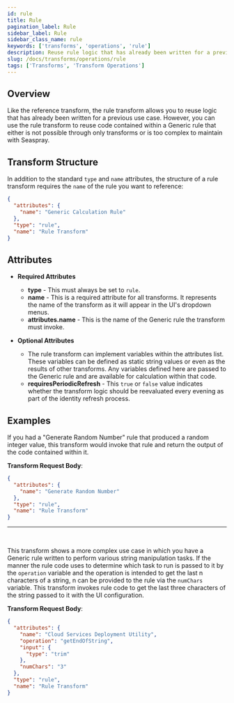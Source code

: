```yaml
---
id: rule
title: Rule
pagination_label: Rule
sidebar_label: Rule
sidebar_class_name: rule
keywords: ['transforms', 'operations', 'rule']
description: Reuse rule logic that has already been written for a previous use case.
slug: /docs/transforms/operations/rule
tags: ['Transforms', 'Transform Operations']
---
```


## Overview

Like the reference transform, the rule transform allows you to reuse logic that has already been written for a previous use case. However, you can use the rule transform to reuse code contained within a Generic rule that either is not possible through only transforms or is too complex to maintain with Seaspray.

## Transform Structure

In addition to the standard `type` and `name` attributes, the structure of a rule transform requires the `name` of the rule you want to reference:

```json
{
  "attributes": {
    "name": "Generic Calculation Rule"
  },
  "type": "rule",
  "name": "Rule Transform"
}
```

## Attributes

- **Required Attributes**

  - **type** - This must always be set to `rule`.
  - **name** - This is a required attribute for all transforms. It represents the name of the transform as it will appear in the UI's dropdown menus.
  - **attributes.name** - This is the name of the Generic rule the transform must invoke.

- **Optional Attributes**
  - The rule transform can implement variables within the attributes list. These variables can be defined as static string values or even as the results of other transforms. Any variables defined here are passed to the Generic rule and are available for calculation within that code.
  - **requiresPeriodicRefresh** - This `true` or `false` value indicates whether the transform logic should be reevaluated every evening as part of the identity refresh process.

## Examples

If you had a "Generate Random Number" rule that produced a random integer value, this transform would invoke that rule and return the output of the code contained within it.

**Transform Request Body**:

```json
{
  "attributes": {
    "name": "Generate Random Number"
  },
  "type": "rule",
  "name": "Rule Transform"
}
```

---

<p>&nbsp;</p>

This transform shows a more complex use case in which you have a Generic rule written to perform various string manipulation tasks. If the manner the rule code uses to determine which task to run is passed to it by the `operation` variable and the operation is intended to get the last n characters of a string, n can be provided to the rule via the `numChars` variable. This transform invokes rule code to get the last three characters of the string passed to it with the UI configuration.

**Transform Request Body**:

```json
{
  "attributes": {
    "name": "Cloud Services Deployment Utility",
    "operation": "getEndOfString",
    "input": {
      "type": "trim"
    },
    "numChars": "3"
  },
  "type": "rule",
  "name": "Rule Transform"
}
```
